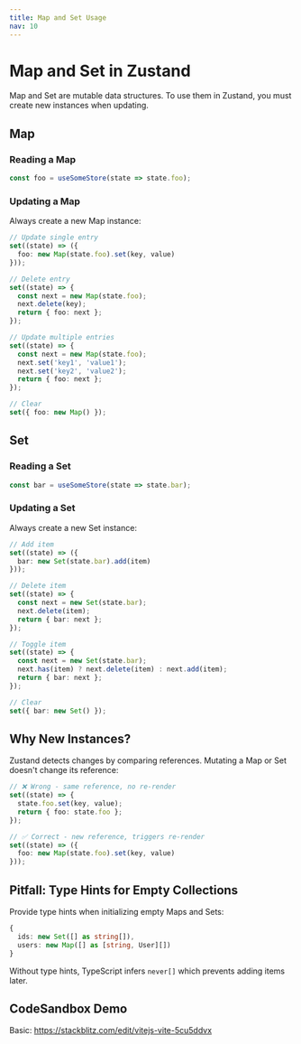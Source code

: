 ```yaml
---
title: Map and Set Usage
nav: 10
---
```


# Map and Set in Zustand

Map and Set are mutable data structures. To use them in Zustand, you must create new instances when updating.

## Map

### Reading a Map

```typescript
const foo = useSomeStore(state => state.foo);
```

### Updating a Map

Always create a new Map instance:

```ts
// Update single entry
set((state) => ({
  foo: new Map(state.foo).set(key, value)
}));

// Delete entry
set((state) => {
  const next = new Map(state.foo);
  next.delete(key);
  return { foo: next };
});

// Update multiple entries
set((state) => {
  const next = new Map(state.foo);
  next.set('key1', 'value1');
  next.set('key2', 'value2');
  return { foo: next };
});

// Clear
set({ foo: new Map() });
```

## Set

### Reading a Set

```ts
const bar = useSomeStore(state => state.bar);
```

### Updating a Set

Always create a new Set instance:

```ts
// Add item
set((state) => ({
  bar: new Set(state.bar).add(item)
}));

// Delete item
set((state) => {
  const next = new Set(state.bar);
  next.delete(item);
  return { bar: next };
});

// Toggle item
set((state) => {
  const next = new Set(state.bar);
  next.has(item) ? next.delete(item) : next.add(item);
  return { bar: next };
});

// Clear
set({ bar: new Set() });
```

## Why New Instances?

Zustand detects changes by comparing references. Mutating a Map or Set doesn't change its reference:

```ts
// ❌ Wrong - same reference, no re-render
set((state) => {
  state.foo.set(key, value);
  return { foo: state.foo };
});

// ✅ Correct - new reference, triggers re-render  
set((state) => ({
  foo: new Map(state.foo).set(key, value)
}));
```

## Pitfall: Type Hints for Empty Collections

Provide type hints when initializing empty Maps and Sets:

```ts
{
  ids: new Set([] as string[]),
  users: new Map([] as [string, User][])
}
```

Without type hints, TypeScript infers `never[]` which prevents adding items later.

## CodeSandbox Demo

Basic: https://stackblitz.com/edit/vitejs-vite-5cu5ddvx
